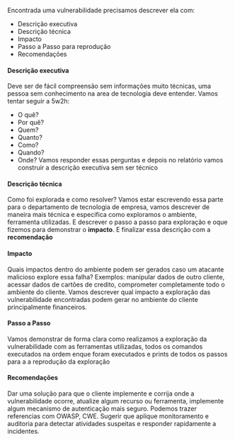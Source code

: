 Encontrada uma vulnerabilidade precisamos descrever ela com:
- Descrição executiva
- Descrição técnica
- Impacto
- Passo a Passo para reprodução
- Recomendações

#### Descrição executiva
Deve ser de fácil compreensão sem informações muito técnicas, uma pessoa sem conhecimento na area de tecnologia deve entender.
Vamos tentar seguir a 5w2h:
- O quê?
- Por quê?
- Quem?
- Quanto?
- Como?
- Quando?
- Onde?
Vamos responder essas perguntas e depois no relatório vamos construir a descrição executiva sem ser técnico

#### Descrição técnica
Como foi explorada e como resolver? 
Vamos estar escrevendo essa parte para o departamento de tecnologia de empresa, vamos descrever de maneira mais técnica e especifica como exploramos o ambiente, ferramenta utilizadas.
E descrever o passo a passo para exploração e oque fizemos para demonstrar o **impacto**. E finalizar essa descrição com a **recomendação**


#### Impacto
Quais impactos dentro do ambiente podem ser gerados caso um atacante malicioso explore essa falha? Exemplos: manipular dados de outro cliente, acessar dados de cartões de credito, comprometer completamente todo o ambiente do cliente.
Vamos descrever qual impacto a exploração das vulnerabilidade encontradas podem gerar no ambiente do cliente principalmente financeiros.

#### Passo a Passo
Vamos demonstrar de forma clara como realizamos a exploração da vulnerabilidade com as ferramentas utilizadas, todos os comandos executados na ordem enque foram executados e prints de todos os passos para a a reprodução da exploração

#### Recomendações
Dar uma solução para que o cliente implemente e corrija onde a vulnerabilidade ocorre, atualize algum recurso ou ferramenta, implemente algum mecanismo de autenticação mais seguro.
Podemos trazer referencias com OWASP, CWE. Sugerir que aplique monitoramento e auditoria para detectar atividades suspeitas e responder rapidamente a incidentes.